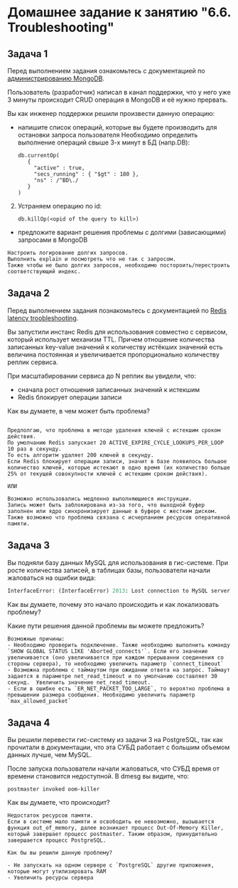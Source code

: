 # Домашнее задание к занятию "6.6. Troubleshooting"

## Задача 1

Перед выполнением задания ознакомьтесь с документацией по [администрированию MongoDB](https://docs.mongodb.com/manual/administration/).

Пользователь (разработчик) написал в канал поддержки, что у него уже 3 минуты происходит CRUD операция в MongoDB и её 
нужно прервать. 

Вы как инженер поддержки решили произвести данную операцию:
- напишите список операций, которые вы будете производить для остановки запроса пользователя
Необходимо определить выполнение операций свыше 3-х минут в БД (напр.DB):

   ```
   db.currentOp(
      {
        "active" : true,
        "secs_running" : { "$gt" : 180 },
        "ns" : /^BD\./
      }
   )
   ```

2. Устраняем операцию по id:

   ```
   db.killOp(<opid of the query to kill>)
   ```

- предложите вариант решения проблемы с долгими (зависающими) запросами в MongoDB
```
Настроить логирование долгих запросов.
Выполнить explain и посмотреть что не так с запросом.
Также чтобы не было долгих запросов, необходимо постороить/перестроить соответствующий индекс.
```

## Задача 2

Перед выполнением задания познакомьтесь с документацией по [Redis latency troobleshooting](https://redis.io/topics/latency).

Вы запустили инстанс Redis для использования совместно с сервисом, который использует механизм TTL. 
Причем отношение количества записанных key-value значений к количеству истёкших значений есть величина постоянная и
увеличивается пропорционально количеству реплик сервиса. 

При масштабировании сервиса до N реплик вы увидели, что:
- сначала рост отношения записанных значений к истекшим
- Redis блокирует операции записи

Как вы думаете, в чем может быть проблема?
```

Предполгаю, что проблема в методе удаления ключей с истекшим сроком действия. 
По умолчанию Redis запускает 20 ACTIVE_EXPIRE_CYCLE_LOOKUPS_PER_LOOP 10 раз в секунду. 
То есть алгоритм удаляет 200 ключей в секунду. 
Если Redis блокирует операции записи, значит в базе появилось большое количество ключей, которые истекают в одно время (их количество больше 25% от текущей совокупности ключей с истекшим сроком действия).

ИЛИ 

Возможно использовались медленно выполняющиеся инструкции.
Запись может быть заблокирована из-за того, что выходной буфер заполнен или ядро синхронизирует данные в буфере с жестким диском.
Также возможно что проблема связана с исчерпанием ресурсов оперативной памяти.
```

## Задача 3

Вы подняли базу данных MySQL для использования в гис-системе. При росте количества записей, в таблицах базы,
пользователи начали жаловаться на ошибки вида:
```python
InterfaceError: (InterfaceError) 2013: Lost connection to MySQL server during query u'SELECT..... '
```
Как вы думаете, почему это начало происходить и как локализовать проблему?

Какие пути решения данной проблемы вы можете предложить?
```
Возможные причины:
- Необходимо проверить подключение. Также необходимо выполнить команду `SHOW GLOBAL STATUS LIKE 'Aborted_connects'`. Если его значение увеличивается (оно увеличивается при каждом прерыванни соединения со стороны сервера), то необходимо увеличить параметр `connect_timeout` 
- Возможна проблема с таймаутом при ожидании ответа на запрос. Таймаут задается в параметре net_read_timeout и по умолчанию составляет 30 секунд.  Увеличить значение net_read_timeout.
- Если в ошибке есть `ER_NET_PACKET_TOO_LARGE`, то вероятно проблема в превышении размера сообщения. Необходимо увеличить параметр `max_allowed_packet`
```

## Задача 4


Вы решили перевести гис-систему из задачи 3 на PostgreSQL, так как прочитали в документации, что эта СУБД работает с 
большим объемом данных лучше, чем MySQL.

После запуска пользователи начали жаловаться, что СУБД время от времени становится недоступной. В dmesg вы видите, что:

`postmaster invoked oom-killer`

Как вы думаете, что происходит?
```
Недостаток ресурсов памяти. 
Если в системе мало памяти и освободить ее невозможно, вызывается функция out_of_memory, далее возникает процесс Out-Of-Memory Killer, который завершает процесс postmaster. Таким образом, принудительно завершается процесс PostgreSQL.

Как бы вы решили данную проблему?

- Не запускать на одном сервере с `PostgreSQL` другие приложения, которые могут утилизировать RAM
- Увеличить ресурсы сервера 
